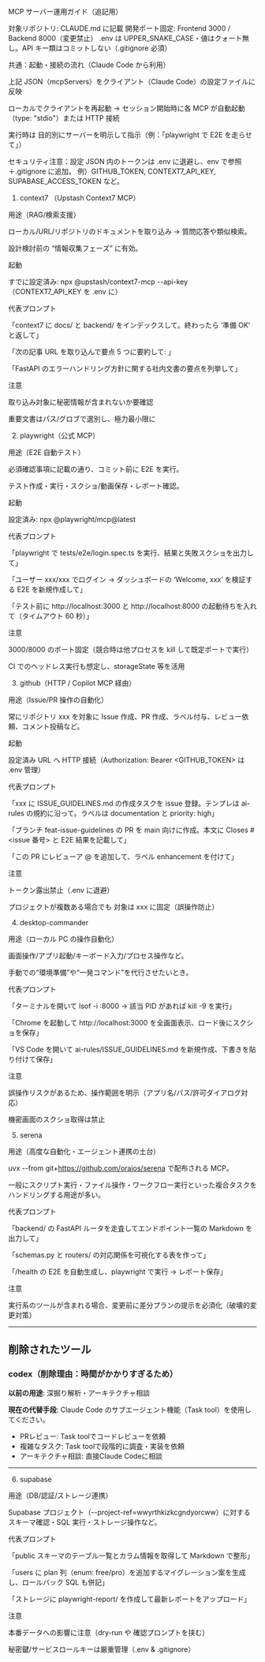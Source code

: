 MCP サーバー運用ガイド（追記用）

対象リポジトリ: CLAUDE.md に記載
開発ポート固定: Frontend 3000 / Backend 8000（変更禁止）
.env は UPPER_SNAKE_CASE・値はクォート無し。API キー類はコミットしない（.gitignore 必須）

共通：起動・接続の流れ（Claude Code から利用）

上記 JSON（mcpServers）をクライアント（Claude Code）の設定ファイルに反映

ローカルでクライアントを再起動 → セッション開始時に各 MCP が自動起動（type: "stdio"）または HTTP 接続

実行時は 目的別にサーバーを明示して指示（例：「playwright で E2E を走らせて」）

セキュリティ注意：設定 JSON 内のトークンは .env に退避し、env で参照＋.gitignore に追加。
例）GITHUB_TOKEN, CONTEXT7_API_KEY, SUPABASE_ACCESS_TOKEN など。

1. context7 （Upstash Context7 MCP）

用途（RAG/検索支援）

ローカル/URL/リポジトリのドキュメントを取り込み → 質問応答や類似検索。

設計検討前の “情報収集フェーズ” に有効。

起動

すでに設定済み: npx @upstash/context7-mcp --api-key <KEY>（CONTEXT7_API_KEY を .env に）

代表プロンプト

「context7 に docs/ と backend/ をインデックスして。終わったら ‘準備 OK’ と返して」

「次の記事 URL を取り込んで要点 5 つに要約して: <URL>」

「FastAPI のエラーハンドリング方針に関する社内文書の要点を列挙して」

注意

取り込み対象に秘密情報が含まれないか要確認

重要文書はパス/グロブで選別し、極力最小限に

2. playwright（公式 MCP）

用途（E2E 自動テスト）

必須確認事項に記載の通り、コミット前に E2E を実行。

テスト作成・実行・スクショ/動画保存・レポート確認。

起動

設定済み: npx @playwright/mcp@latest

代表プロンプト

「playwright で tests/e2e/login.spec.ts を実行、結果と失敗スクショを出力して」

「ユーザー xxx/xxx でログイン → ダッシュボードの ‘Welcome, xxx’ を検証する E2E を新規作成して」

「テスト前に http://localhost:3000
と http://localhost:8000
の起動待ちを入れて（タイムアウト 60 秒）」

注意

3000/8000 のポート固定（競合時は他プロセスを kill して既定ポートで実行）

CI でのヘッドレス実行も想定し、storageState 等を活用

3. github（HTTP / Copilot MCP 経由）

用途（Issue/PR 操作の自動化）

常にリポジトリ xxx を対象に Issue 作成、PR 作成、ラベル付与、レビュー依頼、コメント投稿など。

起動

設定済み URL へ HTTP 接続（Authorization: Bearer <GITHUB_TOKEN> は .env 管理）

代表プロンプト

「xxx に ISSUE_GUIDELINES.md の作成タスクを issue 登録。テンプレは ai-rules の規約に沿って。ラベルは documentation と priority: high」

「ブランチ feat-issue-guidelines の PR を main 向けに作成。本文に Closes #<issue 番号> と E2E 結果を記載して」

「この PR にレビューア @<member> を追加して、ラベル enhancement を付けて」

注意

トークン露出禁止（.env に退避）

プロジェクトが複数ある場合でも 対象は xxx に固定（誤操作防止）

4. desktop-commander

用途（ローカル PC の操作自動化）

画面操作/アプリ起動/キーボード入力/プロセス操作など。

手動での“環境準備”や“一発コマンド”を代行させたいとき。

代表プロンプト

「ターミナルを開いて lsof -i :8000 → 該当 PID があれば kill -9 <PID> を実行」

「Chrome を起動して http://localhost:3000 を全画面表示、ロード後にスクショを保存」

「VS Code を開いて ai-rules/ISSUE_GUIDELINES.md を新規作成、下書きを貼り付けて保存」

注意

誤操作リスクがあるため、操作範囲を明示（アプリ名/パス/許可ダイアログ対応）

機密画面のスクショ取得は禁止

5. serena

用途（高度な自動化・エージェント連携の土台）

uvx --from git+https://github.com/oraios/serena で配布される MCP。

一般にスクリプト実行・ファイル操作・ワークフロー実行といった複合タスクをハンドリングする用途が多い。

代表プロンプト

「backend/ の FastAPI ルータを走査してエンドポイント一覧の Markdown を出力して」

「schemas.py と routers/ の対応関係を可視化する表を作って」

「/health の E2E を自動生成し、playwright で実行 → レポート保存」

注意

実行系のツールが含まれる場合、変更前に差分プランの提示を必須化（破壊的変更対策）

---

## 削除されたツール

### codex（削除理由：時間がかかりすぎるため）

**以前の用途**: 深掘り解析・アーキテクチャ相談

**現在の代替手段**: Claude Code のサブエージェント機能（Task tool）を使用してください。
- PRレビュー: Task toolでコードレビューを依頼
- 複雑なタスク: Task toolで段階的に調査・実装を依頼
- アーキテクチャ相談: 直接Claude Codeに相談

---

6. supabase

用途（DB/認証/ストレージ連携）

Supabase プロジェクト（--project-ref=wwyrthkizkcgndyorcww）に対するスキーマ確認・SQL 実行・ストレージ操作など。

代表プロンプト

「public スキーマのテーブル一覧とカラム情報を取得して Markdown で整形」

「users に plan 列（enum: free/pro）を追加するマイグレーション案を生成し、ロールバック SQL も併記」

「ストレージに playwright-report/ を作成して最新レポートをアップロード」

注意

本番データへの影響に注意（dry-run や 確認プロンプトを挟む）

秘密鍵/サービスロールキーは厳重管理（.env & .gitignore）
